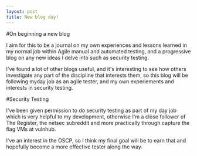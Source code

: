 ```yaml
---
layout: post
title: New blog day!
---
```

#On beginning a new blog

I aim for this to be a journal on my own experiences and lessons learned in my 
normal job within Agile manual and automated testing, and a progressive blog on 
any new ideas I delve into such as security testing.

I've found a lot of other blogs useful, and it's interesting to see how others 
investigate any part of the discipline that interests them, so this blog will be 
following myday job as an agile tester, and my own experiements and interests in 
security testing.

#Security Testing

I've been given permission to do security testing as part of my day job which is 
very helpful to my development, otherwise I'm a close follower of The Register, 
the netsec subreddit and more practically through capture the flag VMs at 
vulnhub.

I've an interest in the OSCP, so I think my final goal will be to earn that and hopefully become a more effective tester along the way.
